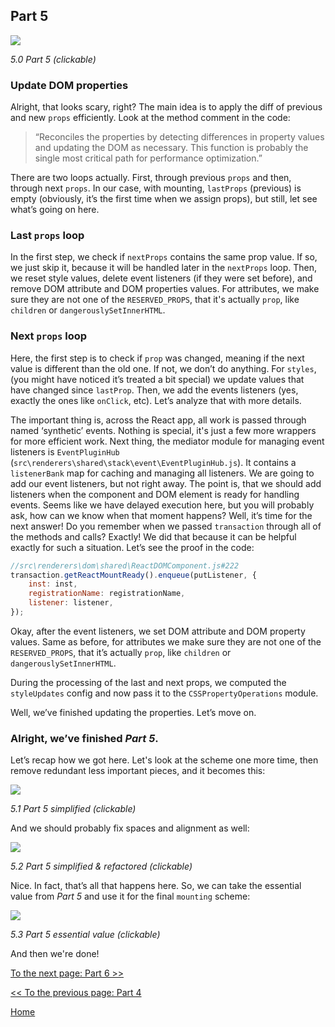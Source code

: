 ## Part 5

[![](https://twisger.github.io/Under-the-hood-ReactJS/stack/images/5/part-5.svg)](https://twisger.github.io/Under-the-hood-ReactJS/stack/images/5/part-5.svg)

<em>5.0 Part 5 (clickable)</em>

### Update DOM properties

Alright, that looks scary, right? The main idea is to apply the diff of previous and new `props` efficiently. Look at the method comment in the code:
> “Reconciles the properties by detecting differences in property values and updating the DOM as necessary. This function is probably the single most critical path for performance optimization.”

There are two loops actually. First, through previous `props` and then, through next `props`. In our case, with mounting, `lastProps` (previous) is empty (obviously, it’s the first time when we assign props), but still, let see what’s going on here.

### Last `props` loop
In the first step, we check if `nextProps` contains the same prop value. If so, we just skip it, because it will be handled later in the `nextProps` loop. Then, we reset style values, delete event listeners (if they were set before), and remove DOM attribute and DOM properties values. For attributes, we make sure they are not one of the `RESERVED_PROPS`, that it's actually `prop`, like `children` or `dangerouslySetInnerHTML`.

### Next `props` loop
Here, the first step is to check if `prop` was changed, meaning if the next value is different than the old one. If not, we don’t do anything. For `styles`, (you might have noticed it’s treated a bit special) we update values that have changed since `lastProp`. Then, we add the events listeners (yes, exactly the ones like `onClick`, etc). Let’s analyze that with more details.

The important thing is, across the React app, all work is passed through named ‘synthetic’ events. Nothing is special, it's just a few more wrappers for more efficient work. Next thing, the mediator module for managing event listeners is `EventPluginHub` (`src\renderers\shared\stack\event\EventPluginHub.js`). It contains a `listenerBank` map for caching and managing all listeners.
We are going to add our event listeners, but not right away. The point is, that we should add listeners when the component and DOM element is ready for handling events. Seems like we have delayed execution here, but you will probably ask, how can we know when that moment happens? Well, it’s time for the next answer! Do you remember when we passed `transaction` through all of the methods and calls? Exactly! We did that because it can be helpful exactly for such a situation. Let’s see the proof in the code:

```javascript
//src\renderers\dom\shared\ReactDOMComponent.js#222
transaction.getReactMountReady().enqueue(putListener, {
    inst: inst,
    registrationName: registrationName,
    listener: listener,
});
```

Okay, after the event listeners, we set DOM attribute and DOM property values. Same as before, for attributes we make sure they are not one of the `RESERVED_PROPS`, that it’s actually `prop`, like `children` or `dangerouslySetInnerHTML`.

During the processing of the last and next props, we computed the `styleUpdates` config and now pass it to the `CSSPropertyOperations` module.

Well, we’ve finished updating the properties. Let’s move on.

### Alright, we’ve finished *Part 5*.

Let’s recap how we got here. Let's look at the scheme one more time, then remove redundant less important pieces, and it becomes this:

[![](https://twisger.github.io/Under-the-hood-ReactJS/stack/images/5/part-5-A.svg)](https://twisger.github.io/Under-the-hood-ReactJS/stack/images/5/part-5-A.svg)

<em>5.1 Part 5 simplified (clickable)</em>

And we should probably fix spaces and alignment as well:

[![](https://twisger.github.io/Under-the-hood-ReactJS/stack/images/5/part-5-B.svg)](https://twisger.github.io/Under-the-hood-ReactJS/stack/images/5/part-5-B.svg)

<em>5.2 Part 5 simplified & refactored (clickable)</em>

Nice. In fact, that’s all that happens here. So, we can take the essential value from *Part 5* and use it for the final `mounting` scheme:

[![](https://twisger.github.io/Under-the-hood-ReactJS/stack/images/5/part-5-C.svg)](https://twisger.github.io/Under-the-hood-ReactJS/stack/images/5/part-5-C.svg)

<em>5.3 Part 5 essential value (clickable)</em>

And then we're done!


[To the next page: Part 6 >>](./Part-6.md)

[<< To the previous page: Part 4](./Part-4.md)


[Home](../../README.md)
